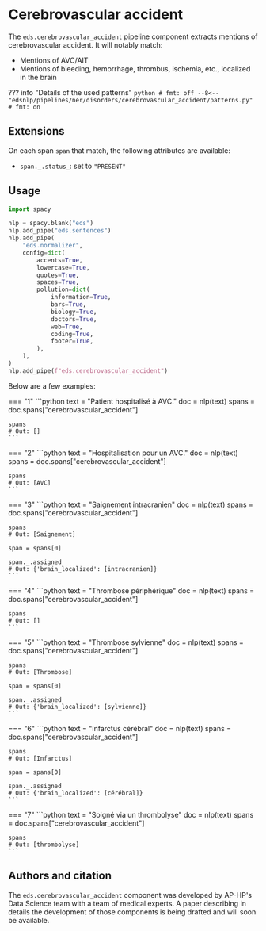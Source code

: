 # Cerebrovascular accident

The `eds.cerebrovascular_accident` pipeline component extracts mentions of cerebrovascular accident. It will notably match:

- Mentions of AVC/AIT
- Mentions of bleeding, hemorrhage, thrombus, ischemia, etc., localized in the brain

??? info "Details of the used patterns"
    <!-- no-check -->
    ```python
    # fmt: off
    --8<-- "edsnlp/pipelines/ner/disorders/cerebrovascular_accident/patterns.py"
    # fmt: on
    ```

## Extensions

On each span `span` that match, the following attributes are available:

- `span._.status_`: set to `"PRESENT"`

## Usage


```python
import spacy

nlp = spacy.blank("eds")
nlp.add_pipe("eds.sentences")
nlp.add_pipe(
    "eds.normalizer",
    config=dict(
        accents=True,
        lowercase=True,
        quotes=True,
        spaces=True,
        pollution=dict(
            information=True,
            bars=True,
            biology=True,
            doctors=True,
            web=True,
            coding=True,
            footer=True,
        ),
    ),
)
nlp.add_pipe(f"eds.cerebrovascular_accident")
```

Below are a few examples:




=== "1"
    ```python
    text = "Patient hospitalisé à AVC."
    doc = nlp(text)
    spans = doc.spans["cerebrovascular_accident"]

    spans
    # Out: []
    ```



=== "2"
    ```python
    text = "Hospitalisation pour un AVC."
    doc = nlp(text)
    spans = doc.spans["cerebrovascular_accident"]

    spans
    # Out: [AVC]
    ```



=== "3"
    ```python
    text = "Saignement intracranien"
    doc = nlp(text)
    spans = doc.spans["cerebrovascular_accident"]

    spans
    # Out: [Saignement]

    span = spans[0]

    span._.assigned
    # Out: {'brain_localized': [intracranien]}
    ```



=== "4"
    ```python
    text = "Thrombose périphérique"
    doc = nlp(text)
    spans = doc.spans["cerebrovascular_accident"]

    spans
    # Out: []
    ```



=== "5"
    ```python
    text = "Thrombose sylvienne"
    doc = nlp(text)
    spans = doc.spans["cerebrovascular_accident"]

    spans
    # Out: [Thrombose]

    span = spans[0]

    span._.assigned
    # Out: {'brain_localized': [sylvienne]}
    ```



=== "6"
    ```python
    text = "Infarctus cérébral"
    doc = nlp(text)
    spans = doc.spans["cerebrovascular_accident"]

    spans
    # Out: [Infarctus]

    span = spans[0]

    span._.assigned
    # Out: {'brain_localized': [cérébral]}
    ```



=== "7"
    ```python
    text = "Soigné via un thrombolyse"
    doc = nlp(text)
    spans = doc.spans["cerebrovascular_accident"]

    spans
    # Out: [thrombolyse]
    ```

## Authors and citation

The `eds.cerebrovascular_accident` component was developed by AP-HP's Data Science team with a team of medical experts. A paper describing in details the development of those components is being drafted and will soon be available.
